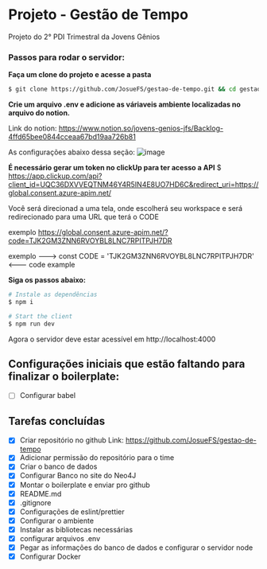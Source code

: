 # Projeto - Gestão de Tempo
Projeto do 2° PDI Trimestral da Jovens Gênios

### Passos para rodar o servidor:

**Faça um clone do projeto e acesse a pasta**

```bash
$ git clone https://github.com/JosueFS/gestao-de-tempo.git && cd gestao-de-tempo
```

**Crie um arquivo .env e adicione as váriaveis ambiente localizadas no arquivo do notion.**

Link do notion: https://www.notion.so/jovens-genios-jfs/Backlog-4ffd65bee0844cceaa67bd19aa726b81

As configurações abaixo dessa seção:
![image](https://user-images.githubusercontent.com/45906601/155725494-70aee893-98dc-4210-831d-4cab275e2261.png)

**É necessário gerar um token no clickUp para ter acesso a API**
$ https://app.clickup.com/api?client_id=UQC36DXVVEQTNM46Y4R5IN4E8UO7HD6C&redirect_uri=https://global.consent.azure-apim.net/

Você será direcionad a uma tela, onde escolherá seu workspace e será redirecionado para uma URL que terá o CODE 

exemplo https://global.consent.azure-apim.net/?code=TJK2GM3ZNN6RVOYBL8LNC7RPITPJH7DR

exemplo ---> const CODE = 'TJK2GM3ZNN6RVOYBL8LNC7RPITPJH7DR' <--- code example

**Siga os passos abaixo:**

```bash
# Instale as dependências
$ npm i

# Start the client
$ npm run dev
```

Agora o servidor deve estar acessível em http://localhost:4000

## Configurações iniciais que estão faltando para finalizar o boilerplate:

- [ ] Configurar babel


## Tarefas concluídas
- [x]  Criar repositório no github
    Link: https://github.com/JosueFS/gestao-de-tempo
- [x]  Adicionar permissão do repositório para o time
- [x]  Criar o banco de dados
  - [x]  Configurar Banco no site do Neo4J
- [x]  Montar o boilerplate e enviar pro github
  - [x]  README.md
  - [x]  .gitignore
  - [x]  Configurações de eslint/prettier
- [x]  Configurar o ambiente
  - [x]  Instalar as bibliotecas necessárias
  - [x]  configurar arquivos .env
  - [x]  Pegar as informações do banco de dados e configurar o servidor node
- [x] Configurar Docker
